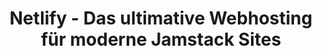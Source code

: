 ---
title: "Netlify - Das ultimative Webhosting für moderne Jamstack Sites"
name: "Netlify"
description: "Netlify ist die ideale Plattform für das Hosting von statischen Websites und Serverless Functions im modernen Jamstack."

benefits:
- title: "Optimiert für Jamstack"
  description: "Perfekt integriert in moderne Workflows mit Git, Headless CMS und CI/CD."
  icon: "mdi:code-json"  
- title: "Blitzschnell"
  description: "Durch CDN und Caching sind die Webseiten extrem performant und schnell."
  icon: "mdi:lightning-bolt"
- title: "Automatische Deployments"
  description: "Sobald Änderungen in Git gepushed werden, deployed Netlify automatisch."
  icon: "mdi:cloud-upload" 
- title: "Serverless Functions"
  description: "Netlify unterstützt Lambda Functions für serverseitige Logik im Frontend."
  icon: "mdi:server-network"
- title: "Globale CDN"
  description: "Die Inhalte werden über ein globales CDN mit HTTPS und SSL bereitgestellt."
  icon: "mdi:cloud-outline"
- title: "Ideal für Teams"
  description: "Collaboration Features wie Previews, Branch Deploys und mehr."
  icon: "mdi:account-group"
  
ctaLabel: "Netlify Beratung anfragen"

whyChooseTool:
  eyebrow: "Warum Sie Netlify für Ihre Jamstack Sites wählen sollten"
  heading: "Zukunftssicheres Hosting für moderne Webprojekte"
  advantages: "Netlify ermöglicht automatisierte Deployments, Serverless Funktionen und Collaboration in modernen Jamstack Setups."
  useCases:
  - title: "Statische Websites"
    description: "Schnelles und sicheres Hosting für statische Websites jeder Größe."
    icon: "mdi:web"
  - title: "JAMStack"
    description: "Perfekt integriert in Headless CMS Workflows wie mit Hugo, Gatsby, Next.js etc."
    icon: "mdi:code-tags"
  - title: "Webapps und SPAs"
    description: "Auch komplexe JavaScript-Apps und -Websites lassen sich hosten." 
    icon: "mdi:application"
  - title: "Blogs und CMS"
    description: "Netlify integriert sich nahtlos mit WordPress und anderen Headless CMS."
    icon: "mdi:blog"
  - title: "E-Commerce"
    description: "Performante Shops durch Integrationen mit Snipcart, Shopify und Co."
    icon: "mdi:shopping" 
  - title: "Progressive Web Apps"
    description: "PWAs können einfach und performant gehostet werden."
    icon: "mdi:cellphone-link"
  - title: "API Backend" 
    description: "Serverless Functions ermöglichen Backend-Logik direkt im Frontend."
    icon: "mdi:api"
  - title: "Webevents"
    description: "Live-Streaming von Events, Konferenzen, Videos auf der Website."
    icon: "mdi:video"
    
featureOverview:
  mainFeatures:
  - Automatisierte Builds und Deployments
  - Integriertes Globales CDN 
  - Automatische HTTPS-Verschlüsselung
  - Serverless Functions
  - Collaboration Tools 
  - Git-basierte Workflows
  - Zahlreiche Integrationsmöglichkeiten
  integrationOptions:
  - Alle statischen Site-Generatoren
  - Headless CMS wie Contentful, WordPress etc.
  - E-Commerce-Lösungen 
  - SaaS-Dienste über APIs
  
customerReviewsOrSuccessStories:
- reviewOrStory: "Netlify hat unsere Entwicklungs- und Deployment-Zeiten drastisch reduziert und uns erlaubt, uns auf das Wesentliche zu konzentrieren."
- reviewOrStory: "Durch Netlify konnten wir die Ladezeit unserer Website massiv reduzieren - das hat sich extrem positiv auf unsere Conversion ausgewirkt."

ctaSection:
  actionCall: "Bringen Sie Ihre Web-Präsenz auf die nächste Stufe mit Netlify"
  actionLabel: "Jetzt Demo vereinbaren"
  
faq:
  heading: "Häufig gestellte Fragen"
  questions:
  - question: "Funktioniert Netlify mit meinem Static Site Generator?"
    answer: "Netlify unterstützt alle gängigen SSGs wie Gatsby, Hugo, Jekyll, Next.js etc."
  - question: "Kann ich meine Domain einbinden?"
    answer: "Ja, eigene Domains können einfach per DNS eingebunden werden."
  - question: "Wie kann ich Inhalte verwalten?"
    answer: "Über Git oder Integrationen mit Headless CMS wie Contentful oder WordPress." 
  - question: "Kann ich Backend-Logik einbinden?"
    answer: "Ja, über Serverless Functions lässt sich Backend-Logik entwickeln und einbinden."
  - question: "Wie erfolgt die Skalierung bei Lastspitzen?"
    answer: "Durch das globale Netlify CDN skaliert das Hosting automatisch."
  - question: "Sind die Sites auch ohne JavaScript nutzbar?"
    answer: "Ja, SSGs rendern die Seiten vorab, JavaScript ist optional."
  - question: "Kann ich Build-Tools wie React nutzen?"
    answer: "Ja, moderne Workflows werden voll unterstützt."
  - question: "Wie kann ich Netlify testen?"
    answer: "Ein kostenloser Probedienst ermöglicht ein unverbindliches Ausprobieren."
  - question: "Ist Netlify auch für Unternehmens-Websites geeignet?"
    answer: "Ja, es gibt Unterstützung und SLAs für den Enterprise Bereich."
---